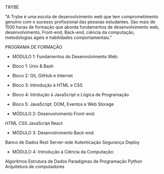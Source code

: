TRYBE

"A Trybe é uma escola de desenvolvimento web que tem comprometimento genuíno com o sucesso profissional das pessoas estudantes. São mais de 1500 horas de formação que aborda fundamentos de desenvolvimento web, desenvolvimento, Front-end, Back-end, ciência da computação, metodologias ágeis e habilidades comportamentais."


PROGRAMA DE FORMAÇÃO


- MÓDULO 1: Fundamentos do Desenvolvimento Web:

- Bloco 1: Unix & Bash
- Bloco 2: Git, GitHub e Internet
- Bloco 3: Introdução à HTML e CSS
- Bloco 4: Intrdução à JavaScript e Lógica de Programação
- Bloco 5: JavaScript: DOM, Eventos e Web Storage


- MÓDULO 2: Desenvolvimento Front-end:

HTML
CSS
JavaScript
React


- MÓDULO 3: Desenvolvimento Back-end:

Banco de Dados
Rest
Server-side
Autenticação
Segurança
Deploy


- MÓDULO 4: Introdução à Ciência da Computação:

Algoritmos
Estrutura de Dados
Paradigmas de Programação
Python
Arquitetura de computadores
